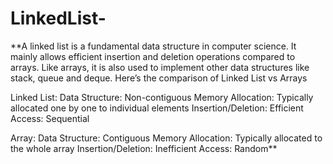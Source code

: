 # LinkedList-
**A linked list is a fundamental data structure in computer science. It mainly allows efficient insertion and deletion operations compared to arrays. Like arrays, it is also used to implement other data structures like stack, queue and deque. Here’s the comparison of Linked List vs Arrays

Linked List:
Data Structure: Non-contiguous
Memory Allocation: Typically allocated one by one to individual elements
Insertion/Deletion: Efficient
Access: Sequential

Array:
Data Structure: Contiguous
Memory Allocation: Typically allocated to the whole array
Insertion/Deletion: Inefficient
Access: Random**
